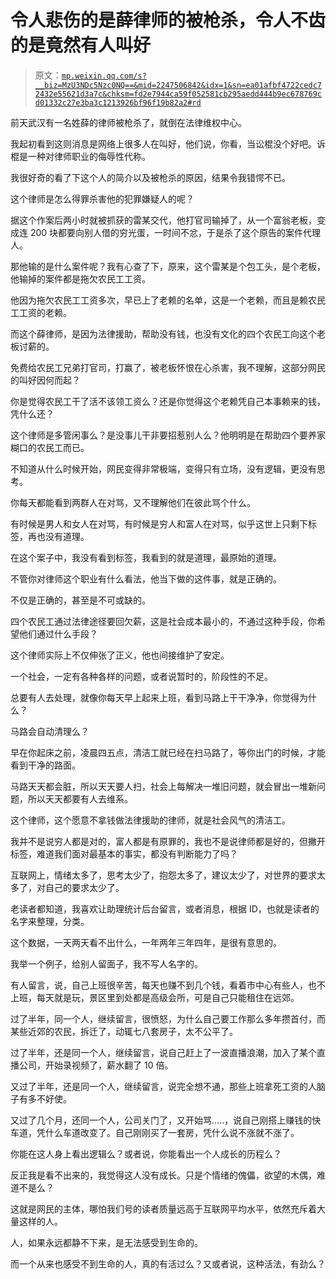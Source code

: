 # 令人悲伤的是薛律师的被枪杀，令人不齿的是竟然有人叫好

> 原文：[`mp.weixin.qq.com/s?__biz=MzU3NDc5Nzc0NQ==&mid=2247506842&idx=1&sn=ea01afbf4722cedc72432e55621d3a7c&chksm=fd2e7944ca59f052581cb295aedd444b9ec678769cd01332c27e3ba3c1213926bf96f19b82a2#rd`](http://mp.weixin.qq.com/s?__biz=MzU3NDc5Nzc0NQ==&mid=2247506842&idx=1&sn=ea01afbf4722cedc72432e55621d3a7c&chksm=fd2e7944ca59f052581cb295aedd444b9ec678769cd01332c27e3ba3c1213926bf96f19b82a2#rd)

前天武汉有一名姓薛的律师被枪杀了，就倒在法律维权中心。 

我起初看到这则消息是网络上很多人在叫好，他们说，你看，当讼棍没个好吧。诉棍是一种对律师职业的侮辱性代称。

我很好奇的看了下这个人的简介以及被枪杀的原因，结果令我错愕不已。

这个律师是怎么得罪杀害他的犯罪嫌疑人的呢？ 

据这个作案后两小时就被抓获的雷某交代，他打官司输掉了，从一个富翁老板，变成连 200 块都要向别人借的穷光蛋，一时间不忿，于是杀了这个原告的案件代理人。

那他输的是什么案件呢？我有心查了下，原来，这个雷某是个包工头，是个老板，他输掉的案件都是拖欠农民工工资。 

他因为拖欠农民工工资多次，早已上了老赖的名单，这是一个老赖，而且是赖农民工工资的老赖。 

而这个薛律师，是因为法律援助，帮助没有钱，也没有文化的四个农民工向这个老板讨薪的。 

免费给农民工兄弟打官司，打赢了，被老板怀恨在心杀害，我不理解，这部分网民的叫好因何而起？ 

你是觉得农民工干了活不该领工资么？还是你觉得这个老赖凭自己本事赖来的钱，凭什么还？

这个律师是多管闲事么？是没事儿干非要招惹别人么？他明明是在帮助四个要养家糊口的农民工而已。

不知道从什么时候开始，网民变得非常极端，变得只有立场，没有逻辑，更没有思考。

你每天都能看到两群人在对骂，又不理解他们在彼此骂个什么。 

有时候是男人和女人在对骂，有时候是穷人和富人在对骂，似乎这世上只剩下标签，再也没有道理。

在这个案子中，我没有看到标签，我看到的就是道理，最原始的道理。

不管你对律师这个职业有什么看法，他当下做的这件事，就是正确的。

不仅是正确的，甚至是不可或缺的。 

四个农民工通过法律途径要回欠薪，这是社会成本最小的，不通过这种手段，你希望他们通过什么手段？ 

这个律师实际上不仅伸张了正义，他也间接维护了安定。

一个社会，一定有各种各样的问题，或者说暂时的，阶段性的不足。 

总要有人去处理，就像你每天早上起来上班，看到马路上干干净净，你觉得为什么？

马路会自动清理么？

早在你起床之前，凌晨四五点，清洁工就已经在扫马路了，等你出门的时候，才能看到干净的路面。

马路天天都会脏，所以天天要人扫，社会上每解决一堆旧问题，就会冒出一堆新问题，所以天天都要有人去维系。 

这个律师，这个愿意不拿钱做法律援助的律师，就是社会风气的清洁工。

我并不是说穷人都是对的，富人都是有原罪的，我也不是说律师都是好的，但撇开标签，难道我们面对最基本的事实，都没有判断能力了吗？

互联网上，情绪太多了，思考太少了，抱怨太多了，建议太少了，对世界的要求太多了，对自己的要求太少了。 

老读者都知道，我喜欢让助理统计后台留言，或者消息，根据 ID，也就是读者的名字来整理，分类。

这个数据，一天两天看不出什么，一年两年三年四年，是很有意思的。 

我举一个例子，给别人留面子，我不写人名字的。 

有人留言，说，自己上班很辛苦，每天也赚不到几个钱，看着市中心有些人，也不上班，每天就是玩，景区里到处都是高级会所，可是自己只能租住在远郊。

过了半年，同一个人，继续留言，很愤怒，为什么自己要工作那么多年攒首付，而某些近郊的农民，拆迁了，动辄七八套房子，太不公平了。 

过了半年，还是同一个人，继续留言，说自己赶上了一波直播浪潮，加入了某个直播公司，开始录视频了，薪水翻了 10 倍。

又过了半年，还是同一个人，继续留言，说完全想不通，那些上班拿死工资的人脑子有多不好使。

又过了几个月，还同一个人，公司关门了，又开始骂.....，说自己刚搭上赚钱的快车道，凭什么车道改变了。自己刚刚买了一套房，凭什么说不涨就不涨了。

你能在这人身上看出逻辑么？或者说，你能看出一个人成长的历程么？

反正我是看不出来的，我觉得这人没有成长。只是个情绪的傀儡，欲望的木偶，难道不是么？

这就是网民的主体，哪怕我们号的读者质量远高于互联网平均水平，依然充斥着大量这样的人。

人，如果永远都静不下来，是无法感受到生命的。 

而一个从来也感受不到生命的人，真的有活过么？又或者说，这种活法，有劲么？